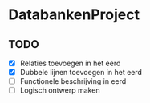 # DatabankenProject

TODO
---------------------------------------------
- [X] Relaties toevoegen in het eerd 
- [X] Dubbele lijnen toevoegen in het eerd
- [ ] Functionele beschrijving in eerd
- [ ] Logisch ontwerp maken 
